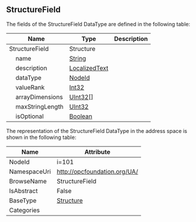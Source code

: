 <!-- datatype -->
## StructureField
  
<!-- end of description -->
The fields of the StructureField DataType are defined in the following table:  

|Name|Type|Description|
|---|---|---|
|StructureField|Structure||
|&nbsp;&nbsp;&nbsp;&nbsp;name|[String](../../DataTypes/String/readme.md)||
|&nbsp;&nbsp;&nbsp;&nbsp;description|[LocalizedText](../../DataTypes/LocalizedText/readme.md)||
|&nbsp;&nbsp;&nbsp;&nbsp;dataType|[NodeId](../../DataTypes/NodeId/readme.md)||
|&nbsp;&nbsp;&nbsp;&nbsp;valueRank|[Int32](../../DataTypes/Int32/readme.md)||
|&nbsp;&nbsp;&nbsp;&nbsp;arrayDimensions|[UInt32](../../DataTypes/UInt32/readme.md)[]||
|&nbsp;&nbsp;&nbsp;&nbsp;maxStringLength|[UInt32](../../DataTypes/UInt32/readme.md)||
|&nbsp;&nbsp;&nbsp;&nbsp;isOptional|[Boolean](../../DataTypes/Boolean/readme.md)||

The representation of the StructureField DataType in the address space is shown in the following table:  

|Name|Attribute|
|---|---|
|NodeId|i=101|
|NamespaceUri|http://opcfoundation.org/UA/|
|BrowseName|StructureField|
|IsAbstract|False|
|BaseType|[Structure](../../DataTypes/Structure/readme.md)|
|Categories||

